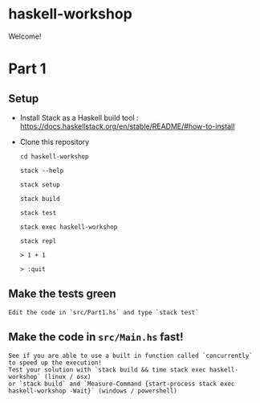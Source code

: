 # haskell-workshop

Welcome!

# Part 1 

## Setup

- Install Stack as a Haskell build tool : https://docs.haskellstack.org/en/stable/README/#how-to-install

- Clone this repository

    `cd haskell-workshop`

    `stack --help`

    `stack setup`

    `stack build`

    `stack test`

    `stack exec haskell-workshop`

    `stack repl`

    `> 1 + 1`

    `> :quit`

## Make the tests green

    Edit the code in `src/Part1.hs` and type `stack test`

## Make the  code in `src/Main.hs` fast!

    See if you are able to use a built in function called `concurrently` to speed up the execution!
    Test your solution with `stack build && time stack exec haskell-workshop` (linux / osx)
    or `stack build` and `Measure-Command {start-process stack exec haskell-workshop -Wait}` (windows / powershell)
        
    
    